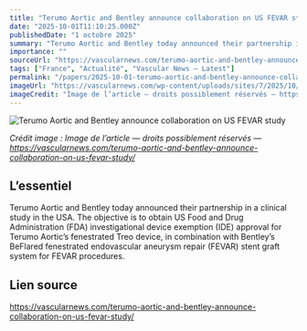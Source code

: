 ```yaml
---
title: "Terumo Aortic and Bentley announce collaboration on US FEVAR study"
date: "2025-10-01T11:10:25.000Z"
publishedDate: "1 octobre 2025"
summary: "Terumo Aortic and Bentley today announced their partnership in a clinical study in the USA. The objective is to obtain US Food and Drug Administration (FDA) investigational device exemption (IDE) approval for Terumo Aortic’s fenestrated Treo device, in combination with Bentley’s BeFlared fenestrated endovascular aneurysm repair (FEVAR) stent graft system for FEVAR procedures."
importance: ""
sourceUrl: "https://vascularnews.com/terumo-aortic-and-bentley-announce-collaboration-on-us-fevar-study/"
tags: ["France", "Actualité", "Vascular News — Latest"]
permalink: "/papers/2025-10-01-terumo-aortic-and-bentley-announce-collaboration-on-us-fevar-study"
imageUrl: "https://vascularnews.com/wp-content/uploads/sites/7/2025/10/TA-and-Bentley-PR--scaled.jpg"
imageCredit: "Image de l’article — droits possiblement réservés — https://vascularnews.com/terumo-aortic-and-bentley-announce-collaboration-on-us-fevar-study/"
---
```


![Terumo Aortic and Bentley announce collaboration on US FEVAR study](https://vascularnews.com/wp-content/uploads/sites/7/2025/10/TA-and-Bentley-PR--scaled.jpg)

*Crédit image : Image de l’article — droits possiblement réservés — https://vascularnews.com/terumo-aortic-and-bentley-announce-collaboration-on-us-fevar-study/*

## L’essentiel

Terumo Aortic and Bentley today announced their partnership in a clinical study in the USA. The objective is to obtain US Food and Drug Administration (FDA) investigational device exemption (IDE) approval for Terumo Aortic’s fenestrated Treo device, in combination with Bentley’s BeFlared fenestrated endovascular aneurysm repair (FEVAR) stent graft system for FEVAR procedures.

## Lien source

https://vascularnews.com/terumo-aortic-and-bentley-announce-collaboration-on-us-fevar-study/
